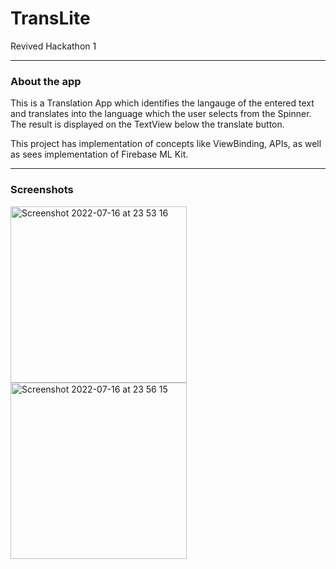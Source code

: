 # TransLite
Revived Hackathon 1

---

### About the app

This is a Translation App which identifies the langauge of the entered text and translates into the language which the user selects from the Spinner. The result is displayed on the TextView below the translate button.

This project has implementation of concepts like ViewBinding, APIs,  as well as sees implementation of Firebase ML Kit.

---

### Screenshots

<img width="282" alt="Screenshot 2022-07-16 at 23 53 16" src="https://user-images.githubusercontent.com/100575697/179367609-95df1c95-d952-471b-9c09-34a434bfaf1e.png">

<img width="282" alt="Screenshot 2022-07-16 at 23 56 15" src="https://user-images.githubusercontent.com/100575697/179367616-8415ef92-b5ee-47b5-8fbc-95299c640aa7.png">
